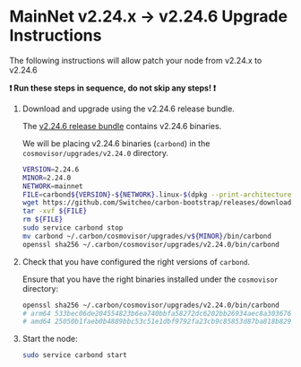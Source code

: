 # MainNet v2.24.x -> v2.24.6 Upgrade Instructions

The following instructions will allow patch your node from v2.24.x to v2.24.6

**:exclamation: Run these steps in sequence, do not skip any steps! :exclamation:**

1. Download and upgrade using the v2.24.6 release bundle.

    The [v2.24.6 release bundle](https://github.com/Switcheo/carbon-bootstrap/releases/tag/v2.24.6) contains v2.24.6 binaries.

    We will be placing v2.24.6 binaries (`carbond`) in the `cosmovisor/upgrades/v2.24.0` directory.

    ```bash
    VERSION=2.24.6
    MINOR=2.24.0
    NETWORK=mainnet
    FILE=carbond${VERSION}-${NETWORK}.linux-$(dpkg --print-architecture).tar.gz
    wget https://github.com/Switcheo/carbon-bootstrap/releases/download/v${VERSION}/${FILE}
    tar -xvf ${FILE}
    rm ${FILE}
    sudo service carbond stop
    mv carbond ~/.carbon/cosmovisor/upgrades/v${MINOR}/bin/carbond
    openssl sha256 ~/.carbon/cosmovisor/upgrades/v2.24.0/bin/carbond
    ```

2. Check that you have configured the right versions of `carbond`.

    Ensure that you have the right binaries installed under the `cosmovisor` directory:

    ```bash
    openssl sha256 ~/.carbon/cosmovisor/upgrades/v2.24.0/bin/carbond
    # arm64 533bec06de204554823b6ea740bbfa58272dc6202bb26934aec8a3036762af3d
    # amd64 25050b1faeb0b4889bbc53c51e1dbf9792fa23cb9c85853d87ba818b829c1fa4
    ```

3. Start the node:

    ```bash
    sudo service carbond start
    ```
